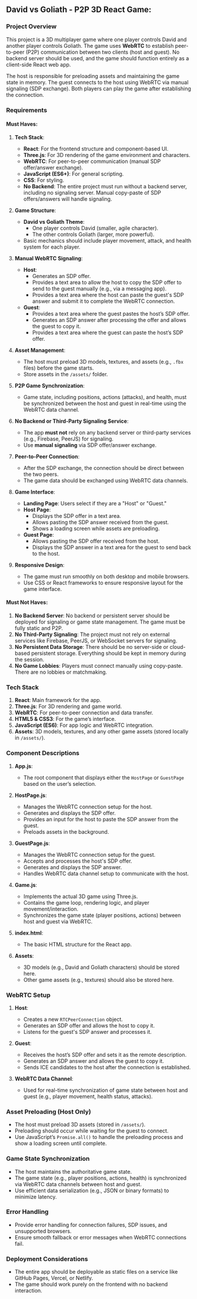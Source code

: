 ## **David vs Goliath - P2P 3D React Game**:

### **Project Overview**

This project is a 3D multiplayer game where one player controls David and another player controls Goliath. The game uses **WebRTC** to establish peer-to-peer (P2P) communication between two clients (host and guest). No backend server should be used, and the game should function entirely as a client-side React web app. 

The host is responsible for preloading assets and maintaining the game state in memory. The guest connects to the host using WebRTC via manual signaling (SDP exchange). Both players can play the game after establishing the connection.

### **Requirements**

#### **Must Haves**:
1. **Tech Stack**:
   - **React**: For the frontend structure and component-based UI.
   - **Three.js**: For 3D rendering of the game environment and characters.
   - **WebRTC**: For peer-to-peer communication (manual SDP offer/answer exchange).
   - **JavaScript (ES6+)**: For general scripting.
   - **CSS**: For styling.
   - **No Backend**: The entire project must run without a backend server, including no signaling server. Manual copy-paste of SDP offers/answers will handle signaling.

2. **Game Structure**:
   - **David vs Goliath Theme**:
     - One player controls David (smaller, agile character).
     - The other controls Goliath (larger, more powerful).
   - Basic mechanics should include player movement, attack, and health system for each player.
   
3. **Manual WebRTC Signaling**:
   - **Host**:
     - Generates an SDP offer.
     - Provides a text area to allow the host to copy the SDP offer to send to the guest manually (e.g., via a messaging app).
     - Provides a text area where the host can paste the guest's SDP answer and submit it to complete the WebRTC connection.
   - **Guest**:
     - Provides a text area where the guest pastes the host’s SDP offer.
     - Generates an SDP answer after processing the offer and allows the guest to copy it.
     - Provides a text area where the guest can paste the host’s SDP offer.

4. **Asset Management**:
   - The host must preload 3D models, textures, and assets (e.g., `.fbx` files) before the game starts.
   - Store assets in the `/assets/` folder.

5. **P2P Game Synchronization**:
   - Game state, including positions, actions (attacks), and health, must be synchronized between the host and guest in real-time using the WebRTC data channel.

6. **No Backend or Third-Party Signaling Service**:
   - The app **must not** rely on any backend server or third-party services (e.g., Firebase, PeerJS) for signaling.
   - Use **manual signaling** via SDP offer/answer exchange.
   
7. **Peer-to-Peer Connection**:
   - After the SDP exchange, the connection should be direct between the two peers.
   - The game data should be exchanged using WebRTC data channels.

8. **Game Interface**:
   - **Landing Page**: Users select if they are a "Host" or "Guest."
   - **Host Page**: 
     - Displays the SDP offer in a text area.
     - Allows pasting the SDP answer received from the guest.
     - Shows a loading screen while assets are preloading.
   - **Guest Page**:
     - Allows pasting the SDP offer received from the host.
     - Displays the SDP answer in a text area for the guest to send back to the host.
   
9. **Responsive Design**:
   - The game must run smoothly on both desktop and mobile browsers.
   - Use CSS or React frameworks to ensure responsive layout for the game interface.

#### **Must Not Haves**:
1. **No Backend Server**: No backend or persistent server should be deployed for signaling or game state management. The game must be fully static and P2P.
2. **No Third-Party Signaling**: The project must not rely on external services like Firebase, PeerJS, or WebSocket servers for signaling.
3. **No Persistent Data Storage**: There should be no server-side or cloud-based persistent storage. Everything should be kept in memory during the session.
4. **No Game Lobbies**: Players must connect manually using copy-paste. There are no lobbies or matchmaking.


### **Tech Stack**

1. **React**: Main framework for the app.
2. **Three.js**: For 3D rendering and game world.
3. **WebRTC**: For peer-to-peer connection and data transfer.
4. **HTML5 & CSS3**: For the game’s interface.
5. **JavaScript (ES6)**: For app logic and WebRTC integration.
6. **Assets**: 3D models, textures, and any other game assets (stored locally in `/assets/`).


### **Component Descriptions**

1. **App.js**:
   - The root component that displays either the `HostPage` or `GuestPage` based on the user’s selection.

2. **HostPage.js**:
   - Manages the WebRTC connection setup for the host.
   - Generates and displays the SDP offer.
   - Provides an input for the host to paste the SDP answer from the guest.
   - Preloads assets in the background.

3. **GuestPage.js**:
   - Manages the WebRTC connection setup for the guest.
   - Accepts and processes the host's SDP offer.
   - Generates and displays the SDP answer.
   - Handles WebRTC data channel setup to communicate with the host.

4. **Game.js**:
   - Implements the actual 3D game using Three.js.
   - Contains the game loop, rendering logic, and player movement/interaction.
   - Synchronizes the game state (player positions, actions) between host and guest via WebRTC.

5. **index.html**:
   - The basic HTML structure for the React app.
   
6. **Assets**:
   - 3D models (e.g., David and Goliath characters) should be stored here.
   - Other game assets (e.g., textures) should also be stored here.


### **WebRTC Setup**

1. **Host**:
   - Creates a new `RTCPeerConnection` object.
   - Generates an SDP offer and allows the host to copy it.
   - Listens for the guest's SDP answer and processes it.

2. **Guest**:
   - Receives the host’s SDP offer and sets it as the remote description.
   - Generates an SDP answer and allows the guest to copy it.
   - Sends ICE candidates to the host after the connection is established.

3. **WebRTC Data Channel**:
   - Used for real-time synchronization of game state between host and guest (e.g., player movement, health status, attacks).


### **Asset Preloading** (Host Only)
- The host must preload 3D assets (stored in `/assets/`).
- Preloading should occur while waiting for the guest to connect.
- Use JavaScript’s `Promise.all()` to handle the preloading process and show a loading screen until complete.


### **Game State Synchronization**
- The host maintains the authoritative game state.
- The game state (e.g., player positions, actions, health) is synchronized via WebRTC data channels between host and guest.
- Use efficient data serialization (e.g., JSON or binary formats) to minimize latency.


### **Error Handling**
- Provide error handling for connection failures, SDP issues, and unsupported browsers.
- Ensure smooth fallback or error messages when WebRTC connections fail.


### **Deployment Considerations**
- The entire app should be deployable as static files on a service like GitHub Pages, Vercel, or Netlify.
- The game should work purely on the frontend with no backend interaction.
